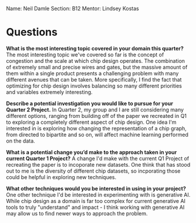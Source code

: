 Name: Neil Damle
Section: B12
Mentor: Lindsey Kostas

# Questions

**What is the most interesting topic covered in your domain this quarter?**
The most interesting topic we've covered so far is the concept of congestion and the scale at which chip design operates. The combination of extremely small and precise wires and gates, but the massive amount of them within a single product presents a challenging problem with many different avenues that can be taken. More specifically, I find the fact that optimizing for chip design involves balancing so many different priorities and variables extremely interesting.

**Describe a potential investigation you would like to pursue for your Quarter 2 Project.**
In Quarter 2, my group and I are still considering many different options, ranging from building off of the paper we recreated in Q1 to exploring a completely different aspect of chip design. One idea I'm interested in is exploring how changing the representation of a chip graph, from directed to bipartite and so on, will affect machine learning performed on the data. 

**What is a potential change you’d make to the approach taken in your current Quarter 1 Project?**
A change I'd make with the current Q1 Project of recreating the paper is to incoporate new datasets. One think that has stood out to me is the diversity of different chip datasets, so incporating those could be helpful in exploring new techniques.

**What other techniques would you be interested in using in your project?**
One other technique I'd be interested in experimenting with is generative AI. While chip design as a domain is far too complex for current generative AI tools to truly "understand" and impact - I think working with generative AI may allow us to find newer ways to approach the problem.

